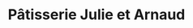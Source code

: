 ---
title: "Pâtisserie Julie et Arnaud"
url: /bellerive-sur-allier/patisserie-julie-et-arnaud/
shop: Konditorei
---